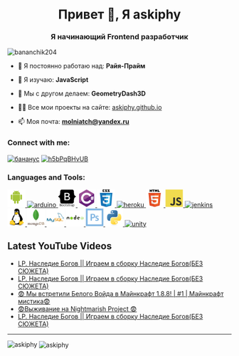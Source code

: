 <h1 align="center">Привет 👋, Я askiphy</h1>
<h3 align="center">Я начинающий Frontend разработчик</h3>

<p align="left"> <img src="https://komarev.com/ghpvc/?username=askiphy&label=%D0%9F%D1%80%D0%BE%D1%81%D0%BC%D0%BE%D1%82%D1%80%D1%8B&color=1c97a8&style=flat" alt="bananchik204" /> </p>

- 🔭 Я постоянно работаю над: **Райя-Прайм**

- 🌱 Я изучаю: **JavaScript**

- 👯 Мы с другом делаем: **GeometryDash3D**

- 👨‍💻 Все мои проекты на сайте: [askiphy.github.io](askiphy.github.io)

- 📫 Моя почта: **molniatch@yandex.ru**

<h3 align="left">Connect with me:</h3>
<p align="left">
<a href="https://www.youtube.com/channel/UCAM-m8nzQCOlNVPQCBOugYg/" target="blank"><img align="center" src="https://raw.githubusercontent.com/rahuldkjain/github-profile-readme-generator/master/src/images/icons/Social/youtube.svg" alt="бананус" height="30" width="40" /></a>
<a href="https://discord.gg/h5bPqBHvUB" target="blank"><img align="center" src="https://raw.githubusercontent.com/rahuldkjain/github-profile-readme-generator/master/src/images/icons/Social/discord.svg" alt="h5bPqBHvUB" height="30" width="40" /></a>
</p>

<h3 align="left">Languages and Tools:</h3>
<p align="left"> <a href="https://developer.android.com" target="_blank"> <img src="https://raw.githubusercontent.com/devicons/devicon/master/icons/android/android-original-wordmark.svg" alt="android" width="40" height="40"/> </a> <a href="https://www.arduino.cc/" target="_blank"> <img src="https://cdn.worldvectorlogo.com/logos/arduino-1.svg" alt="arduino" width="40" height="40"/> </a> <a href="https://getbootstrap.com" target="_blank"> <img src="https://raw.githubusercontent.com/devicons/devicon/master/icons/bootstrap/bootstrap-plain-wordmark.svg" alt="bootstrap" width="40" height="40"/> </a> <a href="https://www.w3schools.com/cs/" target="_blank"> <img src="https://raw.githubusercontent.com/devicons/devicon/master/icons/csharp/csharp-original.svg" alt="csharp" width="40" height="40"/> </a> <a href="https://www.w3schools.com/css/" target="_blank"> <img src="https://raw.githubusercontent.com/devicons/devicon/master/icons/css3/css3-original-wordmark.svg" alt="css3" width="40" height="40"/> </a> <a href="https://heroku.com" target="_blank"> <img src="https://www.vectorlogo.zone/logos/heroku/heroku-icon.svg" alt="heroku" width="40" height="40"/> </a> <a href="https://www.w3.org/html/" target="_blank"> <img src="https://raw.githubusercontent.com/devicons/devicon/master/icons/html5/html5-original-wordmark.svg" alt="html5" width="40" height="40"/> </a> <a href="https://developer.mozilla.org/en-US/docs/Web/JavaScript" target="_blank"> <img src="https://raw.githubusercontent.com/devicons/devicon/master/icons/javascript/javascript-original.svg" alt="javascript" width="40" height="40"/> </a> <a href="https://www.jenkins.io" target="_blank"> <img src="https://www.vectorlogo.zone/logos/jenkins/jenkins-icon.svg" alt="jenkins" width="40" height="40"/> </a> <a href="https://www.linux.org/" target="_blank"> <img src="https://raw.githubusercontent.com/devicons/devicon/master/icons/linux/linux-original.svg" alt="linux" width="40" height="40"/> </a> <a href="https://www.mongodb.com/" target="_blank"> <img src="https://raw.githubusercontent.com/devicons/devicon/master/icons/mongodb/mongodb-original-wordmark.svg" alt="mongodb" width="40" height="40"/> </a> <a href="https://www.mysql.com/" target="_blank"> <img src="https://raw.githubusercontent.com/devicons/devicon/master/icons/mysql/mysql-original-wordmark.svg" alt="mysql" width="40" height="40"/> </a> <a href="https://nodejs.org" target="_blank"> <img src="https://raw.githubusercontent.com/devicons/devicon/master/icons/nodejs/nodejs-original-wordmark.svg" alt="nodejs" width="40" height="40"/> </a> <a href="https://www.photoshop.com/en" target="_blank"> <img src="https://raw.githubusercontent.com/devicons/devicon/master/icons/photoshop/photoshop-line.svg" alt="photoshop" width="40" height="40"/> </a> <a href="https://www.python.org" target="_blank"> <img src="https://raw.githubusercontent.com/devicons/devicon/master/icons/python/python-original.svg" alt="python" width="40" height="40"/> </a> <a href="https://unity.com/" target="_blank"> <img src="https://www.vectorlogo.zone/logos/unity3d/unity3d-icon.svg" alt="unity" width="40" height="40"/> </a> </p>

## Latest YouTube Videos

<!-- YOUTUBE:START -->
- [LP. Наследие Богов || Играем в сборку Наследие Богов&lpar;БЕЗ СЮЖЕТА&rpar;](https://www.youtube.com/watch?v=0xbdOga102I)
- [LP. Наследие Богов || Играем в сборку Наследие Богов&lpar;БЕЗ СЮЖЕТА&rpar;](https://www.youtube.com/watch?v=CjYUXJ-t8Tw)
- [😨 Мы встретили Белого Войда в Майнкрафт 1.8.8! | #1 | Майнкрафт мистика😨](https://www.youtube.com/watch?v=Hv5uvTvi1pw)
- [😨Выживание на Nightmarish Project 😨](https://www.youtube.com/watch?v=vqrsI-y_Hwg)
- [LP. Наследие Богов || Играем в сборку Наследие Богов&lpar;БЕЗ СЮЖЕТА&rpar;](https://www.youtube.com/watch?v=HpRy8Ho8qeU)
<!-- YOUTUBE:END -->
---

<p><img align="left" src="https://github-readme-stats.vercel.app/api/top-langs?username=askiphy&show_icons=true&title_color=ffffff&text_color=ffffff&locale=ru&layout=compact" alt="askiphy" /></p>

<p>&nbsp;<img align="center" src="https://github-readme-stats.vercel.app/api?username=askiphy&show_icons=true&title_color=ffffff&text_color=fcfcfc&bg_color=000000&locale=ru" alt="askiphy" /></p>

